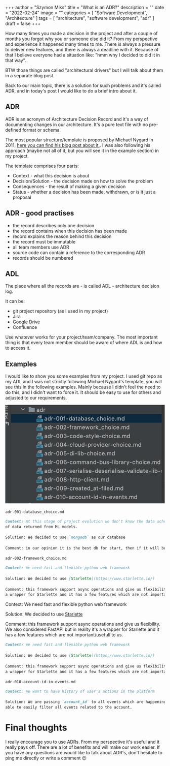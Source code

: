 +++
author = "Szymon Miks"
title = "What is an ADR?"
description = ""
date = "2022-02-24"
image = ""
categories = [
    "Software Development", "Architecture"
]
tags = [
    "architecture", "software development", "adr"
]
draft = false
+++

How many times you made a decision in the project and after a couple of months you forgot why you or someone else did it? From my perspective and experience it happened many times to me. There is always a pressure to deliver new features, and there is always a deadline with it. Because of that I believe everyone had a situation like: "hmm why I decided to did it in that way".

BTW those things are called "architectural drivers" but I will talk about them in a separate blog post.

Back to our main topic, there is a solution for such problems and it's called ADR, and in today's post I would like to do a brief intro about it.

## ADR

ADR is an acronym of Architecture Decision Record and it's a way of documenting changes in our architecture. It's a pure text file with no pre-defined format or schema. 

The most popular structure/template is proposed by Michael Nygard in 2011, [here you can find his blog post about it.](https://cognitect.com/blog/2011/11/15/documenting-architecture-decisions). I was also following his approach (maybe not all of it, but you will see it in the example section) in my project.

The template comprises four parts:

- Context - what this decision is about
- Decision/Solution - the decision made on how to solve the problem
- Consequences - the result of making a given decision
- Status - whether a decision has been made, withdrawn, or is it just a proposal

## ADR - good practises

- the record describes only one decision
- the record contains when this decision has been made
- record explains the reason behind this decision
- the record must be immutable
- all team members use ADR
- source code can contain a reference to the corresponding ADR
- records should be numbered

## ADL

The place where all the records are - is called ADL - architecture decision log.

It can be:

- git project repository (as I used in my project)
- Jira
- Google Drive
- Confluence

Use whatever works for your project/team/company. The most important thing is that every team member should be aware of where ADL is and how to access it.

## Examples

I would like to show you some examples from my project. I used git repo as my ADL and I was not strictly following Michael Nygard's template, you will see this in the following examples. Mainly because I didn't feel the need to do this, and I didn't want to force it. It should be easy to use for others and adjusted to our requirements.

![Screenshot_2021-04-04_at_15.05.34.png](Screenshot_2021-04-04_at_15.05.34.png)

`adr-001-database_choice.md`

```markdown
Context: At this stage of project evolution we don't know the data schema, and we don't know amount and format 
of data returned from ML models.

Solution: We decided to use `mongodb` as our database

Comment: in our opinion it is the best db for start, then if it will be required we can change it something different.
```

`adr-002-framework_choice.md`

```markdown
Context: We need fast and flexible python web framework

Solution: We decided to use [Starlette](https://www.starlette.io/)

Comment: this framework support async operations and give us flexibility. We also considered FastAPI but in reality it's
a wrapper for Starlette and it has a few features which are not important/usefull to us.
```

Context: We need fast and flexible python web framework

Solution: We decided to use [Starlette](https://www.starlette.io/)

Comment: this framework support async operations and give us flexibility. We also considered FastAPI but in reality it's
a wrapper for Starlette and it has a few features which are not important/usefull to us.
```markdown
Context: We need fast and flexible python web framework

Solution: We decided to use [Starlette](https://www.starlette.io/)

Comment: this framework support async operations and give us flexibility. We also considered FastAPI but in reality it's
a wrapper for Starlette and it has a few features which are not important/usefull to us.
```

`adr-010-account-id-in-events.md`

```markdown
Context: We want to have history of user's actions in the platform

Solution: We are passing `account_id` to all events which are happening in the platform, based on that we will be
able to easily filter all events related to the account.
```

# Final thoughts

I really encourage you to use ADRs. From my perspective it's useful and it really pays off. There are a lot of benefits and will make our work easier. If you have any questions are would like to talk about ADR's, don't hesitate to ping me directly or write a comment 😉